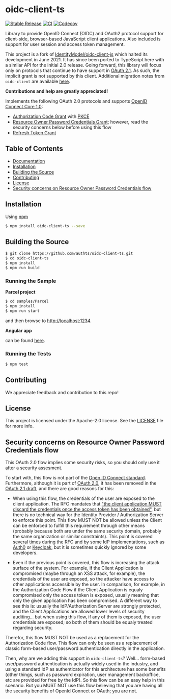 # oidc-client-ts

[![Stable Release](https://img.shields.io/npm/v/oidc-client-ts.svg)](https://npm.im/oidc-client-ts)
[![CI](https://github.com/authts/oidc-client-ts/actions/workflows/ci.yml/badge.svg)](https://github.com/authts/oidc-client-ts/actions/workflows/ci.yml)
[![Codecov](https://img.shields.io/codecov/c/github/authts/oidc-client-ts)](https://app.codecov.io/gh/authts/oidc-client-ts)

Library to provide OpenID Connect (OIDC) and OAuth2 protocol support for
client-side, browser-based JavaScript client applications. Also included is
support for user session and access token management.

This project is a fork of
[IdentityModel/oidc-client-js](https://github.com/IdentityModel/oidc-client-js)
which halted its development in June 2021. It has since been ported to
TypeScript here with a similar API for the initial 2.0 release. Going forward,
this library will focus only on protocols that continue to have support in
[OAuth 2.1](https://oauth.net/2.1/). As such, the implicit grant is not
supported by this client. Additional migration notes from `oidc-client` are
available [here](docs/migration.md).

**Contributions and help are greatly appreciated!**

Implements the following OAuth 2.0 protocols and supports
[OpenID Connect Core 1.0](https://openid.net/specs/openid-connect-core-1_0.html):

- [Authorization Code Grant](https://oauth.net/2/grant-types/authorization-code/)
  with [PKCE](https://oauth.net/2/pkce/)
- [Resource Owner Password Credentials Grant](https://www.rfc-editor.org/rfc/rfc6749#section-1.3.3); however, read the security concerns below before using this flow
- [Refresh Token Grant](https://oauth.net/2/grant-types/refresh-token/)

## Table of Contents

- [Documentation](https://authts.github.io/oidc-client-ts/)
- [Installation](#installation)
- [Building the Source](#building-the-source)
- [Contributing](#contributing)
- [License](#license)
- [Security concerns on Resource Owner Password Credentials flow](#security-concerns-on-resource-owner-password-credentials-flow)

## Installation

Using [npm](https://npmjs.org/)

```sh
$ npm install oidc-client-ts --save
```

## Building the Source

```sh
$ git clone https://github.com/authts/oidc-client-ts.git
$ cd oidc-client-ts
$ npm install
$ npm run build
```

### Running the Sample

**Parcel project**

```sh
$ cd samples/Parcel
$ npm install
$ npm run start
```

and then browse to [http://localhost:1234](http://localhost:1234).

**Angular app**

can be found [here](https://github.com/authts/sample-angular-oidc-client-ts).

### Running the Tests

```sh
$ npm test
```

## Contributing

We appreciate feedback and contribution to this repo!

## License

This project is licensed under the Apache-2.0 license. See the
[LICENSE](https://github.com/authts/oidc-client-ts/blob/main/LICENSE) file for
more info.

## Security concerns on Resource Owner Password Credentials flow

This OAuth 2.0 flow implies some security risks, so you should only use it after a security assesment.

To start with, this flow is not part of the [Open ID Connect standard](https://openid.net/specs/openid-connect-core-1_0.html). Furthermore, although it is part of [OAuth 2.0](https://www.rfc-editor.org/rfc/rfc6749#section-4.3), it has been removed in the [OAuth 2.1 draft](https://datatracker.ietf.org/doc/html/draft-ietf-oauth-v2-1-07#section-10), and there are good reasons for this:

* When using this flow, the credentials of the user are exposed to the client application. The RFC mandates that ["the client application MUST discard the credentials once the access token has been obtained"](https://www.rfc-editor.org/rfc/rfc6749#section-4.3.1), but there is no technical way for the Identity Provider / Authorization Server to enforce this point. This flow MUST NOT be allowed unless the Client can be enforced to fulfill this requirement through other means (probably because both are under the same security domain, probably the same organization or similar constraints). This point is covered [several](https://www.rfc-editor.org/rfc/rfc6749#section-1.3.3) [times](https://www.rfc-editor.org/rfc/rfc6749#section-4.3) during the RFC and by some IdP implementations, such as [Auth0](https://auth0.com/docs/get-started/authentication-and-authorization-flow/resource-owner-password-flow) or [Keycloak](https://www.keycloak.org/docs/latest/securing_apps/#_resource_owner_password_credentials_flow), but it is sometimes quickly ignored by some developers.

* Even if the previous point is covered, this flow is increasing the attack surface of the system. For example, if the Client Application is compromised (maybe through an XSS attack, for example), the credentials of the user are exposed, so the attacker have access to other applications accessible by the user. In comparison, for example, in the Authorization Code Flow if the Client Application is equaly compromised only the access token is exposed, usually meaning that only the given application has been compromised. A different way to see this is: usually the IdP/Authorization Server are strongly protected, and the Client Applications are allowed lower levels of security auditing... but when using this flow, if any of them is exposed, the user credentials are exposed; so both of them should be equaly treated regarding security.

Therefor, this flow MUST NOT be used as a replacement for the Authorization Code flow. This flow can only be seen as a replacement of classic form-based user/password authentication directly in the application.

Then, why are we adding this support in `oidc-client-ts`? Well... form-based user/password authentication is actually widely used in the industry, and using a standard IdP as authenticator for this architecture has some benefits (other things, such as password expiration, user management backoffice, etc are provided for free by the IdP). So this flow can be an easy help in this scenario. But you MUST NOT use this flow believing that you are having all the security benefits of OpenId Connect or OAuth; you are not.

